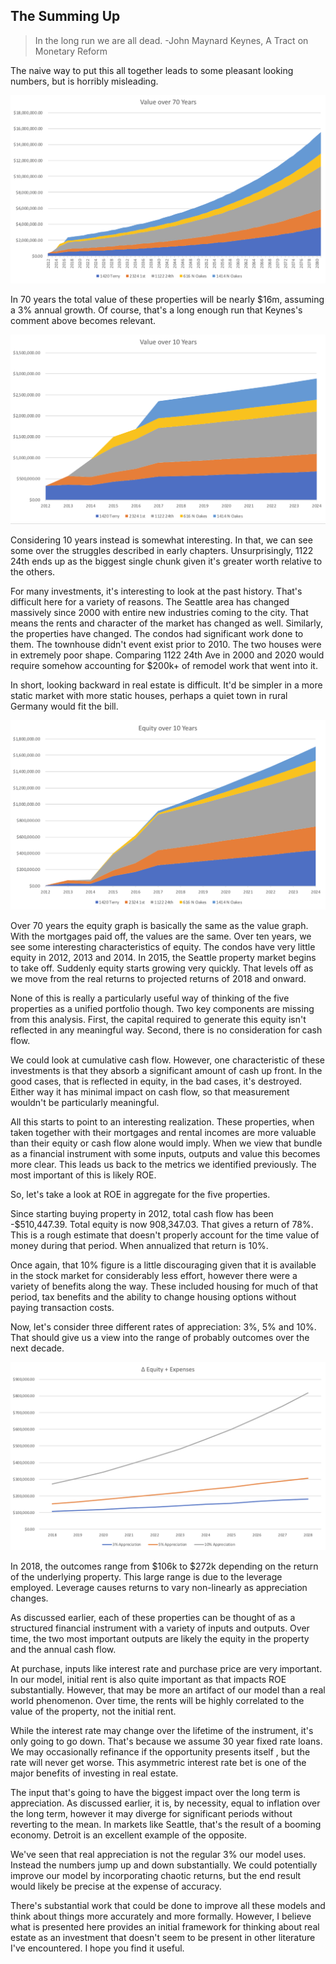 ## The Summing Up

> In the long run we are all dead. -John Maynard Keynes, A Tract on Monetary Reform

The naive way to put this all together leads to some pleasant looking numbers, but is horribly misleading.

![Value - 70 Year](../images/08/Value%20-%2070%20Year.png)

In 70 years the total value of these properties will be nearly $16m, assuming a 3% annual growth.  Of course, that's a long enough run that Keynes's comment above becomes relevant.

![Value - 10 Year](../images/08/Value%20-%2010%20Year.png)

Considering 10 years instead is somewhat interesting.  In that, we can see some over the struggles described in early chapters.  Unsurprisingly, 1122 24th ends up as the biggest single chunk given it's greater worth relative to the others.

For many investments, it's interesting to look at the past history.  That's difficult here for a variety of reasons.  The Seattle area has changed massively since 2000 with entire new industries coming to the city.  That means the rents and character of the market has changed as well.  Similarly, the properties have changed.  The condos had significant work done to them.  The townhouse didn't event exist prior to 2010.  The two houses were in extremely poor shape.  Comparing 1122 24th Ave in 2000 and 2020 would require somehow accounting for $200k+ of remodel work that went into it.

In short, looking backward in real estate is difficult.  It'd be simpler in a more static market with more static houses, perhaps a quiet town in rural Germany would fit the bill.

![Equity - 10 Year](../images/08/Equity%20-%2010%20Year.png)

Over 70 years the equity graph is basically the same as the value graph.  With the mortgages paid off, the values are the same.  Over ten years, we see some interesting characteristics of equity.  The condos have very little equity in 2012, 2013 and 2014.  In 2015, the Seattle property market begins to take off.  Suddenly equity starts growing very quickly.  That levels off as we move from the real returns to projected returns of 2018 and onward.

None of this is really a particularly useful way of thinking of the five properties as a unified portfolio though.  Two key components are missing from this analysis.  First, the capital required to generate this equity isn't reflected in any meaningful way.  Second, there is no consideration for cash flow.

We could look at cumulative cash flow.  However, one characteristic of these investments is that they absorb a significant amount of cash up front.  In the good cases, that is reflected in equity, in the bad cases, it's destroyed.  Either way it has minimal impact on cash flow, so that measurement wouldn't be particularly meaningful.

All this starts to point to an interesting realization.  These properties, when taken together with their mortgages and rental incomes are more valuable than their equity or cash flow alone would imply.  When we view that bundle as a financial instrument with some inputs, outputs and value this becomes more clear.  This leads us back to the metrics we identified previously.  The most important of this is likely ROE.

So, let's take a look at ROE in aggregate for the five properties.  

Since starting buying property in 2012, total cash flow has been -$510,447.39.  Total equity is now 908,347.03.  That gives a return of 78%.  This is a rough estimate that doesn't properly account for the time value of money during that period.  When annualized that return is 10%.

Once again, that 10% figure is a little discouraging given that it is available in the stock market for considerably less effort, however there were a variety of benefits along the way.  These included housing for much of that period, tax benefits and the ability to change housing options without paying transaction costs.

Now, let's consider three different rates of appreciation: 3%, 5% and 10%.  That should give us a view into the range of probably outcomes over the next decade.

![Delta Equity](../images/08/Delta%20Equity.png)

In 2018, the outcomes range from $106k to $272k depending on the return of the underlying property.  This large range is due to the leverage employed.  Leverage causes returns to vary non-linearly as appreciation changes.

As discussed earlier, each of these properties can be thought of as a structured financial instrument with a variety of inputs and outputs.  Over time, the two most important outputs are likely the equity in the property and the annual cash flow.  

At purchase, inputs like interest rate and purchase price are very important.  In our model, initial rent is also quite important as that impacts ROE substantially.  However, that may be more an artifact of our model than a real world phenomenon.  Over time, the rents will be highly correlated to the value of the property, not the initial rent.

While the interest rate may change over the lifetime of the instrument, it's only going to go down.  That's because we assume 30 year fixed rate loans.  We may occasionally refinance if the opportunity presents itself , but the rate will never get worse.  This asymmetric interest rate bet is one of the major benefits of investing in real estate.

The input that's going to have the biggest impact over the long term is appreciation.  As discussed earlier, it is, by necessity, equal to inflation over the long term, however it may diverge for significant periods without reverting to the mean.  In markets like Seattle, that's the result of a booming economy.  Detroit is an excellent example of the opposite.

We've seen that real appreciation is not the regular 3% our model uses.  Instead the numbers jump up and down substantially.  We could potentially improve our model by incorporating chaotic returns, but the end result would likely be precise at the expense of accuracy.

There's substantial work that could be done to improve all these models and think about things more accurately and more formally.  However, I believe what is presented here provides an initial framework for thinking about real estate as an investment that doesn't seem to be present in other literature I've encountered.  I hope you find it useful.
